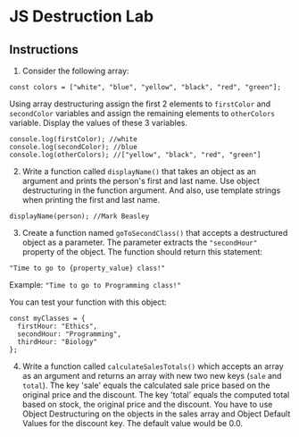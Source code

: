 # JS Destruction Lab
## Instructions
1. Consider the following array:
````
const colors = ["white", "blue", "yellow", "black", "red", "green"];
````
Using array destructuring assign the first 2 elements to `firstColor` and `secondColor` variables and assign the remaining elements to `otherColors` variable. Display the values of these 3 variables.
````
console.log(firstColor); //white
console.log(secondColor); //blue
console.log(otherColors); //["yellow", "black", "red", "green"]
````

2. Write a function called `displayName()` that takes an object as an argument and prints the person's first and last name. Use object destructuring in the function argument. And also, use template strings when printing the first and last name.
````
displayName(person); //Mark Beasley
````

3. Create a function named `goToSecondClass()` that accepts a destructured object as a parameter. The parameter extracts the `"secondHour"` property of the object. The function should return this statement:
````
"Time to go to {property_value} class!"
````
Example: `"Time to go to Programming class!"`

You can test your function with this object:
````
const myClasses = {
  firstHour: "Ethics",
  secondHour: "Programming",
  thirdHour: "Biology"
};
````

4. Write a function called `calculateSalesTotals()` which accepts an array as an argument and returns an array with new two new keys (`sale` and `total`). The key 'sale' equals the calculated sale price based on the original price and the discount. The key 'total' equals the computed total based on stock, the original price and the discount. You have to use Object Destructuring on the objects in the sales array and Object Default Values for the discount key. The default value would be 0.0.
